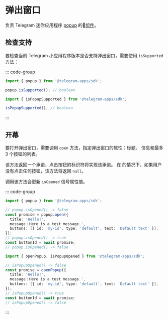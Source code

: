 # 弹出窗口

负责 Telegram 迷你应用程序 [popup](../../../../.platform/popup.md) 的💠[组件](../scopes.md)。

## 检查支持

要检查当前 Telegram 小应用程序版本是否支持弹出窗口，需要使用
`isSupported` 方法：

::: code-group

```ts [Variable]
import { popup } from '@telegram-apps/sdk';

popup.isSupported(); // boolean
```

```ts [Functions]
import { isPopupSupported } from '@telegram-apps/sdk';

isPopupSupported(); // boolean
```

:::

## 开幕

要打开弹出窗口，需要调用 `open` 方法，指定弹出窗口的属性：标题、
信息和最多 3 个按钮的列表。

该方法返回一个承诺，点击按钮的标识符将实现该承诺。 在
的情况下，如果用户没有点击任何按钮，该方法将返回 `null`。

调用该方法会更新 `isOpened` 信号属性值。

::: code-group

```ts [Variable]
import { popup } from '@telegram-apps/sdk';

// popup.isOpened() -> false
const promise = popup.open({
  title: 'Hello!',
  message：Here is a test message.',
  buttons: [{ id: 'my-id', type: 'default', text: 'Default text' }],
});
// popup.isOpened() -> true
const buttonId = await promise;
// popup.isOpened() -> false 
```

```ts [Functions]
import { openPopup, isPopupOpened } from '@telegram-apps/sdk';

// isPopupOpened() -> false
const promise = openPopup({
  title: 'Hello!',
  message：Here is a test message.',
  buttons: [{ id: 'my-id', type: 'default', text: 'Default text' }],
});
// isPopupOpened() -> true
const buttonId = await promise;
// isPopupOpened() -> false
```

:::
